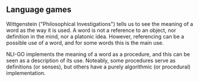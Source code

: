 
## Language games

Wittgenstein ("Philosophical Investigations") tells us to see the meaning of a word as the way it is used. A word is not a reference to an object, nor definition in the mind, nor a platonic idea. However, referencing can be a possible use of a word, and for some words this is the main use.

NLI-GO implements the meaning of a word as a procedure, and this can be seen as a description of its use. Noteably, some procedures serve as definitions (or senses), but others have a purely algorithmic (or procedural) implementation.

